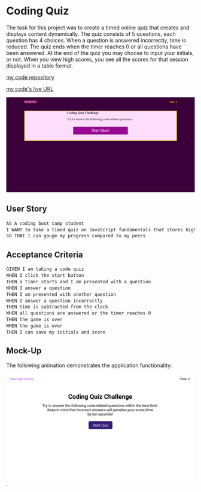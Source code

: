 # Coding Quiz

The task for this project was to create a timed online quiz that creates and displays content dynamically.  The quiz consists of 5 questions, each question has 4 choices.  When a question is answered incorrectly, time is reduced.  The quiz ends when the timer reaches 0 or all questions have been answered.  At the end of the quiz you may choose to input your initials, or not.  When you view high scores, you see all the scores for that session displayed in a table format.

[my code repository](https://github.com/RelentlessNC/codingQuiz.git)

[my code's live URL](https://relentlessnc.github.io/codingQuiz/)

![a screenshot of my project's home screen.](./assets/images/myscreenshot.png)

## User Story

```md
AS A coding boot camp student
I WANT to take a timed quiz on JavaScript fundamentals that stores high scores
SO THAT I can gauge my progress compared to my peers
```

## Acceptance Criteria

```md
GIVEN I am taking a code quiz
WHEN I click the start button
THEN a timer starts and I am presented with a question
WHEN I answer a question
THEN I am presented with another question
WHEN I answer a question incorrectly
THEN time is subtracted from the clock
WHEN all questions are answered or the timer reaches 0
THEN the game is over
WHEN the game is over
THEN I can save my initials and score
```

## Mock-Up

The following animation demonstrates the application functionality:

![A GIF demonstrates a functioning quiz with a timer.](./assets/images/04-web-apis-homework-demo.gif).
